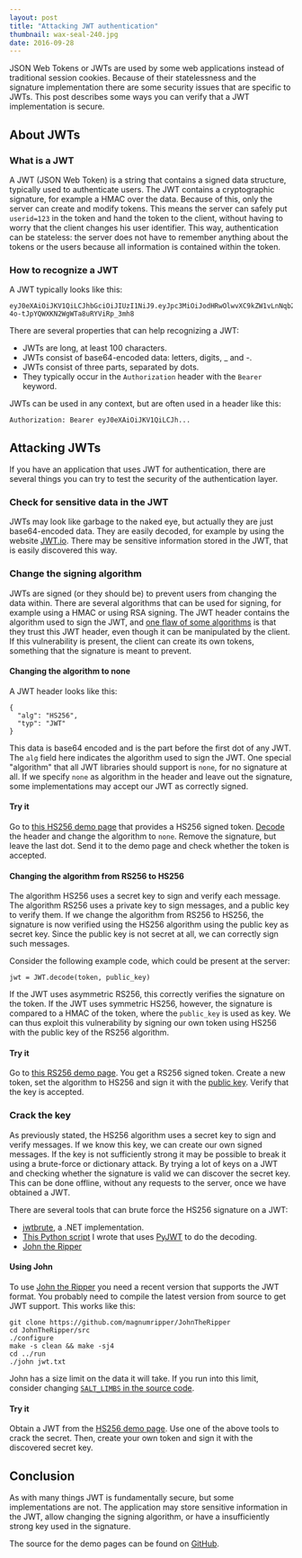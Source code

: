 ```yaml
---
layout: post
title: "Attacking JWT authentication"
thumbnail: wax-seal-240.jpg
date: 2016-09-28
---
```


JSON Web Tokens or JWTs are used by some web applications instead of traditional session cookies. Because of their statelessness and the signature implementation there are some security issues that are specific to JWTs. This post describes some ways you can verify that a JWT implementation is secure.

## About JWTs

### What is a JWT

A JWT (JSON Web Token) is a string that contains a signed data structure, typically used to authenticate users. The JWT contains a cryptographic signature, for example a HMAC over the data. Because of this, only the server can create and modify tokens. This means the server can safely put `userid=123` in the token and hand the token to the client, without having to worry that the client changes his user identifier. This way, authentication can be stateless: the server does not have to remember anything about the tokens or the users because all information is contained within the token.

### How to recognize a JWT

A JWT typically looks like this:

    eyJ0eXAiOiJKV1QiLCJhbGciOiJIUzI1NiJ9.eyJpc3MiOiJodHRwOlwvXC9kZW1vLnNqb2VyZGxhbmdrZW1wZXIubmxcLyIsImlhdCI6MTQ3NDM1NzIzMywiZXhwIjoxNDc0MzU3MzUzLCJkYXRhIjp7ImhlbGxvIjoid29ybGQifX0.HAveF7AqeKj-4o-tJpYQWXKN2WgWTa8uRYViRp_3mh8

There are several properties that can help recognizing a JWT:

* JWTs are long, at least 100 characters.
* JWTs consist of base64-encoded data: letters, digits, _ and -.
* JWTs consist of three parts, separated by dots.
* They typically occur in the `Authorization` header with the `Bearer` keyword.

JWTs can be used in any context, but are often used in a header like this:

    Authorization: Bearer eyJ0eXAiOiJKV1QiLCJh...

## Attacking JWTs

If you have an application that uses JWT for authentication, there are several things you can try to test the security of the authentication layer.

### Check for sensitive data in the JWT

JWTs may look like garbage to the naked eye, but actually they are just base64-encoded data. They are easily decoded, for example by using the website [JWT.io](https://jwt.io/). There may be sensitive information stored in the JWT, that is easily discovered this way.

### Change the signing algorithm

JWTs are signed (or they should be) to prevent users from changing the data within. There are several algorithms that can be used for signing, for example using a HMAC or using RSA signing. The JWT header contains the algorithm used to sign the JWT, and [one flaw of some algorithms](https://auth0.com/blog/critical-vulnerabilities-in-json-web-token-libraries/) is that they trust this JWT header, even though it can be manipulated by the client. If this vulnerability is present, the client can create its own tokens, something that the signature is meant to prevent.

#### Changing the algorithm to none

A JWT header looks like this:

    {
      "alg": "HS256",
      "typ": "JWT"
    }

This data is base64 encoded and is the part before the first dot of any JWT. The `alg` field here indicates the algorithm used to sign the JWT. One special "algorithm" that all JWT libraries should support is `none`, for no signature at all. If we specify `none` as algorithm in the header and leave out the signature, some implementations may accept our JWT as correctly signed.

#### Try it

Go to [this HS256 demo page](http://demo.sjoerdlangkemper.nl/jwtdemo/hs256.php) that provides a HS256 signed token. [Decode](https://jwt.io/) the header and change the algorithm to `none`. Remove the signature, but leave the last dot. Send it to the demo page and check whether the token is accepted.

#### Changing the algorithm from RS256 to HS256

The algorithm HS256 uses a secret key to sign and verify each message. The algorithm RS256 uses a private key to sign messages, and a public key to verify them. If we change the algorithm from RS256 to HS256, the signature is now verified using the HS256 algorithm using the public key as secret key. Since the public key is not secret at all, we can correctly sign such messages. 

Consider the following example code, which could be present at the server:

    jwt = JWT.decode(token, public_key)

If the JWT uses asymmetric RS256, this correctly verifies the signature on the token. If the JWT uses symmetric HS256, however, the signature is compared to a HMAC of the token, where the `public_key` is used as key. We can thus exploit this vulnerability by signing our own token using HS256 with the public key of the RS256 algorithm.

#### Try it

Go to [this RS256 demo page](http://demo.sjoerdlangkemper.nl/jwtdemo/rs256.php). You get a RS256 signed token. Create a new token, set the algorithm to HS256 and sign it with the [public key](http://demo.sjoerdlangkemper.nl/jwtdemo/public.pem). Verify that the key is accepted.

### Crack the key

As previously stated, the HS256 algorithm uses a secret key to sign and verify messages. If we know this key, we can create our own signed messages. If the key is not sufficiently strong it may be possible to break it using a brute-force or dictionary attack. By trying a lot of keys on a JWT and checking whether the signature is valid we can discover the secret key. This can be done offline, without any requests to the server, once we have obtained a JWT.

There are several tools that can brute force the HS256 signature on a JWT:

* [jwtbrute](https://github.com/jmaxxz/jwtbrute), a .NET implementation.
* [This Python script](https://github.com/Sjord/jwtcrack/blob/master/crackjwt.py) I wrote that uses [PyJWT](https://github.com/jpadilla/pyjwt) to do the decoding.
* [John the Ripper](https://github.com/magnumripper/JohnTheRipper)

#### Using John

To use [John the Ripper](https://github.com/magnumripper/JohnTheRipper) you need a recent version that supports the JWT format. You probably need to compile the latest version from source to get JWT support. This works like this:

    git clone https://github.com/magnumripper/JohnTheRipper
    cd JohnTheRipper/src
    ./configure
    make -s clean && make -sj4
    cd ../run
    ./john jwt.txt

John has a size limit on the data it will take. If you run into this limit, consider changing [`SALT_LIMBS` in the source code](https://github.com/magnumripper/JohnTheRipper/blob/bleeding-jumbo/src/hmacSHA256_fmt_plug.c#L64).

#### Try it

Obtain a JWT from the [HS256 demo page](http://demo.sjoerdlangkemper.nl/jwtdemo/hs256.php). Use one of the above tools to crack the secret. Then, create your own token and sign it with the discovered secret key.

## Conclusion

As with many things JWT is fundamentally secure, but some implementations are not. The application may store sensitive information in the JWT, allow changing the signing algorithm, or have a insufficiently strong key used in the signature.

The source for the demo pages can be found on [GitHub](https://github.com/Sjord/jwtdemo/).
